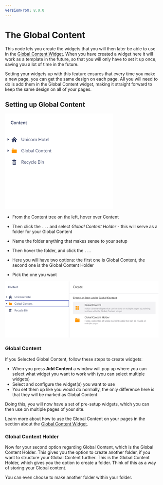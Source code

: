 ```yaml
---
versionFrom: 8.0.0
---
```


# The Global Content

This node lets you create the widgets that you will then later be able to use in the [Global Content Widget](../../Widgets/Global-Content).
When you have created a widget here it will work as a template in the future, so that you will only have to set it up once, saving you a lot of time in the future.

Setting your widgets up with this feature ensures that every time you make a new page, you can get the same design on each page.
All you will need to do is add them in the Global Content widget, making it straight forward to keep the same design on all of your pages.

## Setting up Global Content

![movePage.jpg](images/Globale-Widget.png)

- From the Content tree on the left, hover over Content
- Then click the `...` and select *Global Content Holder* - this will serve as a folder for your Global Content
- Name the folder anything that makes sense to your setup
- Then hover the folder, and click the `...`
- Here you will have two options: the first one is Global Content, the second one is the Global Content Holder

- Pick the one you want

![movePage.jpg](images/Globale-options.png)

### Global Content

If you Selected Global Content, follow these steps to create widgets:

- When you press **Add Content** a window will pop up where you can select what widget you want to work with (you can select multiple widgets)
- Select and configure the widget(s) you want to use
- You set them up like you would do normally, the only difference here is that they will be marked as Global Content

Doing this, you will now have a set of pre-setup widgets, which you can then use on multiple pages of your site.

Learn more about how to use the Global Content on your pages in the section about the [Global Content Widget](../../Widgets/Global-Content).

### Global Content Holder

Now for your second option regarding Global Content, which is the Global Content Holder. This gives you the option to create another folder, if you want to structure your Global Content further.
This is the Global Content Holder, which gives you the option to create a folder. Think of this as a way of storing your Global content.

You can even choose to make another folder within your folder.
